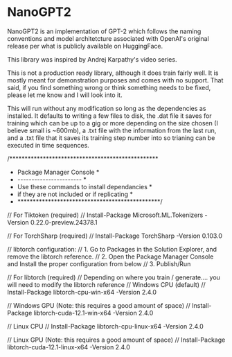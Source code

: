 # NanoGPT2

NanoGPT2 is an implementation of GPT-2 which follows the naming conventions and model architetcture associated with OpenAI's original release per what is publicly available on HuggingFace.

This library was inspired by Andrej Karpathy's video series.

This is not a production ready library, although it does train fairly well. It is mostly meant for demonstration purposes and comes with no support. That said, if you find something wrong or think something needs to be fixed, please let me know and I will look into it.

This will run without any modification so long as the dependencies as installed. It defaults to writing a few files to disk, the .dat file it saves for training which can be up to a gig or more depending on the size chosen (I believe small is ~600mb), a .txt file with the information from the last run, and a .txt file that it saves its training step number into so trianing can be executed in time sequences.

/*************************************************
 *  Package Manager Console                      *
 *  -----------------------                      *
 *  Use these commands to install dependancies   *
 *  if they are not included or if replicating   *
 * ***********************************************/

// For Tiktoken (required)
// Install-Package Microsoft.ML.Tokenizers -Version 0.22.0-preview.24378.1

// For TorchSharp (required)
// Install-Package TorchSharp -Version 0.103.0

// libtorch configuration:
// 1. Go to Packages in the Solution Explorer, and remove the libtorch reference.
// 2. Open the Package Manager Console and Install the proper configuration from below
// 3. Publish/Run

// For libtorch (required)
// Depending on where you train / generate.... you will need to modify the libtorch reference
// Windows CPU (default)
// Install-Package libtorch-cpu-win-x64 -Version 2.4.0

// Windows GPU (Note: this requires a good amount of space)
// Install-Package libtorch-cuda-12.1-win-x64 -Version 2.4.0

// Linux CPU
// Install-Package libtorch-cpu-linux-x64 -Version 2.4.0

// Linux GPU (Note: this requires a good amount of space)
// Install-Package libtorch-cuda-12.1-linux-x64 -Version 2.4.0
